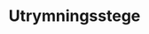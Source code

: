 ---
title: 'Utrymningsstege'
symbol_image: 'symbols/kr/37.svg'
weight: 37
card: true
card_color: 'bg-symbol-green'
---